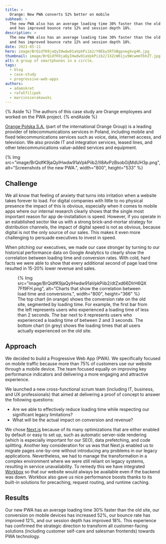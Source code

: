 ```yaml
---
title: >
  Orange: New PWA converts 52% better on mobile
subhead: >
  The new PWA also has an average loading time 30% faster than the old site
  and has improved bounce rate 12% and session depth 18%.
description: >
  The new PWA also has an average loading time 30% faster than the old site
  and has improved bounce rate 12% and session depth 18%.
date: 2021-05-11
hero: image/BrQidfK9jaQyIHwdw91aVpkPiib2/Y0EbySRTUBgpnegXvg4K.jpg
thumbnail: image/BrQidfK9jaQyIHwdw91aVpkPiib2/IXZcW61ju9WcwmmTbhZT.jpg
alt: A group of smartphones in a circle.
tags:
  - blog
  - case-study
  - progressive-web-apps
authors:
  - adamskret
  - rafałfilipek
  - marcinsierakowski
---
```


{% Aside %}
  The authors of this case study are Orange employees and worked on the PWA project.
{% endAside %}

[Orange Polska S.A.](https://www.orange.pl/) (part of the international Orange Group) is a leading
provider of telecommunications services in Poland, including mobile and fixed telecommunications
services such as voice, data, internet access, and television. We also provide IT and integration
services, leased lines, and other telecommunications value-added services and equipment.

{% Img src="image/BrQidfK9jaQyIHwdw91aVpkPiib2/lI8AvPzBsobGijMdUH3p.png", alt="Screenshots of the new PWA.", width="800", height="533" %}

## Challenge

We all know that feeling of anxiety that turns into irritation when a website takes forever to load.
For digital companies with little to no physical presence the impact of this is obvious, especially
when it comes to mobile apps where our internal research clearly shows that the single most
important reason for app de-installation is speed. However, if you operate in an established sector
like us with a strong brick-and-mortar strategy for distribution channels, the impact of digital
speed is not as obvious, because digital is not the only source of our sales. This makes it even
more challenging to persuade executives to invest in speed.

When pitching our executives, we made our case stronger by turning to our historical performance
data on Google Analytics to clearly show the correlation between loading time and conversion rates.
With cold, hard facts we were able to show that every additional second of page load time resulted
in 15-20% lower revenue and sales.

<figure>
  {% Img src="image/BrQidfK9jaQyIHwdw91aVpkPiib2/dtZxd66DIrH6QX7Ff9FH.png", alt="Charts that show the correlation between load time and conversions.", width="800", height="366" %}
  <figcaption>
    The top chart (in orange) shows the conversion rate on the old site, segmented by loading
    time. For example, the first bar from the left represents users who experienced a loading time
    of less than 2 seconds. The bar next to it represents users who experienced a loading time of
    between 2 and 3 seconds. The bottom chart (in grey) shows the loading times that all users
    actually experienced on the old site. 
  </figcaption>
</figure>

## Approach

We decided to build a Progressive Web App (PWA). We specifically focused on mobile traffic because
more than 75% of customers use our website through a mobile device. The team focused equally on
improving key performance indicators and delivering a more engaging and attractive experience.

We launched a new cross-functional scrum team (including IT, business, and UX professionals) that
aimed at delivering a proof of concept to answer the following questions:

+   Are we able to effectively reduce loading time while respecting our significant legacy
    limitations?
+   What will be the actual impact on conversion and revenue?

We chose [Next.js](https://nextjs.org/) because of its many optimizations that are either enabled by
default or easy to set up, such as automatic server-side rendering (which is especially important
for our SEO),  data prefetching, and code splitting. Another key consideration for us was that
Next.js enabled us to migrate pages one-by-one without introducing any problems in our legacy
applications. Nevertheless, we had to manage the transformation in a complex environment where we
were still reliant on legacy systems, resulting in service unavailability. To remedy this we have
integrated [Workbox](https://developer.chrome.com/docs/workbox/) so that our website would
always be available even if the backend was down. Workbox also gave us nice performance boosts
thanks to its built-in solutions for precaching, request routing, and runtime caching.

## Results

Our new PWA has an average loading time 30% faster than the old site, our conversion on mobile
devices has increased 52%, our bounce rate has improved 12%, and our session depth has improved 18%.
This experience has confirmed the strategic direction to transform all customer-facing solutions
(including customer self-care and salesman frontends) towards PWA technology.
